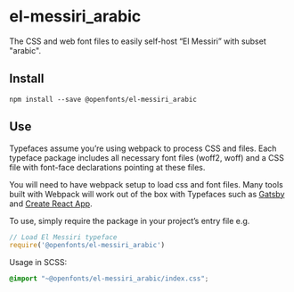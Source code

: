 
# el-messiri_arabic

The CSS and web font files to easily self-host “El Messiri” with subset "arabic".

## Install

`npm install --save @openfonts/el-messiri_arabic`

## Use

Typefaces assume you’re using webpack to process CSS and files. Each typeface
package includes all necessary font files (woff2, woff) and a CSS file with
font-face declarations pointing at these files.

You will need to have webpack setup to load css and font files. Many tools built
with Webpack will work out of the box with Typefaces such as [Gatsby](https://github.com/gatsbyjs/gatsby)
and [Create React App](https://github.com/facebookincubator/create-react-app).

To use, simply require the package in your project’s entry file e.g.

```javascript
// Load El Messiri typeface
require('@openfonts/el-messiri_arabic')
```

Usage in SCSS:
```scss
@import "~@openfonts/el-messiri_arabic/index.css";
```
